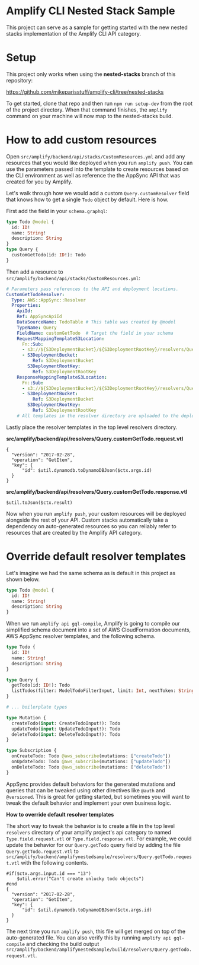 # Amplify CLI Nested Stack Sample

This project can serve as a sample for getting started with the new nested stacks implementation of the Amplify CLI API category.

# Setup

This project only works when using the **nested-stacks** branch of this repository:

https://github.com/mikeparisstuff/amplify-cli/tree/nested-stacks

To get started, clone that repo and then run `npm run setup-dev` from the root
of the project directory. When that command finishes, the `amplify` command on
your machine will now map to the nested-stacks build.

# How to add custom resources

Open `src/amplify/backend/api/stacks/CustomResources.yml` and add any resources that you would like deployed
when you run `amplify push`. You can use the parameters passed into the template to create resources
based on the CLI environment as well as reference the the AppSync API that was created for you by Amplify.

Let's walk through how we would add a custom `Query.customResolver` field that knows
how to get a single `Todo` object by default. Here is how.

First add the field in your `schema.graphql`:

```graphql
type Todo @model {
  id: ID!
  name: String!
  description: String
}
type Query {
  customGetTodo(id: ID!): Todo
}
```

Then add a resource to `src/amplify/backend/api/stacks/CustomResources.yml`:

```yaml
# Parameters pass references to the API and deployment locations.
CustomGetTodoResolver:
  Type: AWS::AppSync::Resolver
  Properties:
    ApiId:
    Ref: AppSyncApiId
    DataSourceName: TodoTable # This table was created by @model
    TypeName: Query
    FieldName: customGetTodo  # Target the field in your schema
    RequestMappingTemplateS3Location:
      Fn::Sub:
      - s3://${S3DeploymentBucket}/${S3DeploymentRootKey}/resolvers/Query.customGetTodo.request.vtl
      - S3DeploymentBucket:
          Ref: S3DeploymentBucket
        S3DeploymentRootKey:
          Ref: S3DeploymentRootKey
    ResponseMappingTemplateS3Location:
      Fn::Sub:
      - s3://${S3DeploymentBucket}/${S3DeploymentRootKey}/resolvers/Query.customGetTodo.response.vtl
      - S3DeploymentBucket:
          Ref: S3DeploymentBucket
        S3DeploymentRootKey: 
          Ref: S3DeploymentRootKey
    # All templates in the resolver directory are uploaded to the deployment location
```

Lastly place the resolver templates in the top level resolvers directory.

**src/amplify/backend/api/resolvers/Query.customGetTodo.request.vtl**

```
{
  "version": "2017-02-28",
  "operation": "GetItem",
  "key": {
      "id": $util.dynamodb.toDynamoDBJson($ctx.args.id)
  }
}
```

**src/amplify/backend/api/resolvers/Query.customGetTodo.response.vtl**

```
$util.toJson($ctx.result)
```

Now when you run `amplify push`, your custom resources will be deployed alongside
the rest of your API. Custom stacks automatically take a dependency on auto-generated
resources so you can reliably refer to resources that are created by the Amplify API category.

# Override default resolver templates

Let's imagine we had the same schema as is default in this project as shown below.

```graphql
type Todo @model {
  id: ID!
  name: String!
  description: String
}
```

When we run `amplify api gql-compile`, Amplify is going to compile our simplified
schema document into a set of AWS CloudFormation documents, AWS AppSync resolver
templates, and the following schema.

```graphql
type Todo {
  id: ID!
  name: String!
  description: String
}

type Query {
  getTodo(id: ID!): Todo
  listTodos(filter: ModelTodoFilterInput, limit: Int, nextToken: String): ModelTodoConnection
}

# ... boilerplate types

type Mutation {
  createTodo(input: CreateTodoInput!): Todo
  updateTodo(input: UpdateTodoInput!): Todo
  deleteTodo(input: DeleteTodoInput!): Todo
}

type Subscription {
  onCreateTodo: Todo @aws_subscribe(mutations: ["createTodo"])
  onUpdateTodo: Todo @aws_subscribe(mutations: ["updateTodo"])
  onDeleteTodo: Todo @aws_subscribe(mutations: ["deleteTodo"])
}
```

AppSync provides default behaviors for the generated mutations and queries that can be tweaked using
other directives like `@auth` and `@versioned`. This is great for getting started, but sometimes you
will want to tweak the default behavior and implement your own business logic.

**How to override default resolver templates**

The short way to tweak the behavior is to create a file in the top level `resolvers`
directory of your amplify project's api category to named `Type.field.request.vtl` or
`Type.field.response.vtl`. For example, we could update the behavior for our
`Query.getTodo` query field by adding the file `Query.getTodo.request.vtl` to
`src/amplify/backend/amplifynestedsample/resolvers/Query.getTodo.request.vtl` with
the following contents.

```
#if($ctx.args.input.id === "13")
    $util.error("Can't create unlucky todo objects")
#end
{
  "version": "2017-02-28",
  "operation": "GetItem",
  "key": {
      "id": $util.dynamodb.toDynamoDBJson($ctx.args.id)
  }
}
```

The next time you run `amplify push`, this file will get merged on top of the auto-generated
file. You can also verify this by running `amplify api gql-compile` and checking the build output
`src/amplify/backend/amplifynestedsample/build/resolvers/Query.getTodo.request.vtl`.
